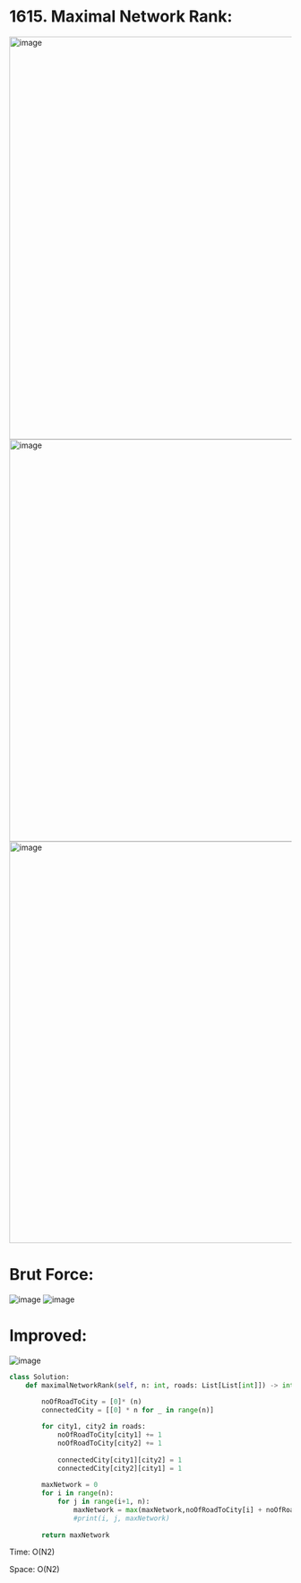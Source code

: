 # 1615. Maximal Network Rank:

<img width="718" alt="image" src="https://user-images.githubusercontent.com/35987583/171117353-2c41ac03-a051-4389-a44a-1cc79908ebc8.png">
<img width="717" alt="image" src="https://user-images.githubusercontent.com/35987583/171117390-ebf99f6a-ec27-4a2a-88e1-a0b35b371d22.png">
<img width="716" alt="image" src="https://user-images.githubusercontent.com/35987583/171117427-99567fe2-d6ec-4e1f-a123-90397d294f06.png">


# Brut Force:
![image](https://user-images.githubusercontent.com/35987583/171117559-86b169cb-c2c2-408f-bb8c-4aa233e4c87d.png)
![image](https://user-images.githubusercontent.com/35987583/171117666-f1fc926a-e503-4f5e-8c91-4b7505b7f203.png)


# Improved:

![image](https://user-images.githubusercontent.com/35987583/171118053-0ae7c596-3258-4045-91e3-d17783008a55.png)


```python
class Solution:
    def maximalNetworkRank(self, n: int, roads: List[List[int]]) -> int:
        
        noOfRoadToCity = [0]* (n)
        connectedCity = [[0] * n for _ in range(n)] 

        for city1, city2 in roads:
            noOfRoadToCity[city1] += 1
            noOfRoadToCity[city2] += 1
            
            connectedCity[city1][city2] = 1
            connectedCity[city2][city1] = 1
            
        maxNetwork = 0
        for i in range(n):
            for j in range(i+1, n):
                maxNetwork = max(maxNetwork,noOfRoadToCity[i] + noOfRoadToCity[j] - connectedCity[i][j] )
                #print(i, j, maxNetwork)
                
        return maxNetwork
```

Time: O(N2)

Space: O(N2)
